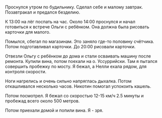 Проснулся утром по будильнику. Сделал себе и малому завтрак.
Позавтракал и предался безделию.

К 13:00 на лёг поспать на час.
Около 14:00 проснулся и начал готовиться к встрече Ольги с ребёнком. Она должна была рисовать карточки для малого.

Помылся, сбегал по магазинам. Это заняло где-то половину счётчика.
Потом подготавливал карточки.
До 20:00 рисовали карточки.

Отвезли Ольгу с ребёнком до дома и стали осваивать машину после ремонта. Купили вина, потом поехали на о. Уссуррийски. Там я пытался совершить пробежку по мосту. Я бежал, а Нелли ехала рядом, для контроля скорости.

Ноги нагрелись и очень сильно напряглась дыхалка. Потом откашливался несколько часов. Никотин помогал успокоить кашель.

Потом посмотрел. Я бежал со скоростью 12-15 км/ч 2.5 минуты и пробежад всего около 500 метров.

Потом приехали домой и попили вина. Я - зря.